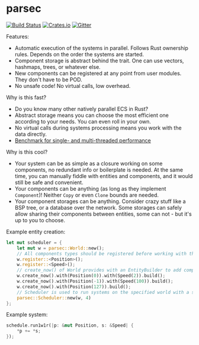 # parsec
[![Build Status](https://travis-ci.org/kvark/parsec.svg)](https://travis-ci.org/kvark/parsec)
[![Crates.io](https://img.shields.io/crates/v/parsec.svg?maxAge=2592000)](https://crates.io/crates/parsec)
[![Gitter](https://badges.gitter.im/kvark/parsec.svg)](https://gitter.im/kvark/parsec?utm_source=badge&utm_medium=badge&utm_campaign=pr-badge)

Features:
- Automatic execution of the systems in parallel. Follows Rust ownership rules. Depends on the order the systems are started.
- Component storage is abstract behind the trait. One can use vectors, hashmaps, trees, or whatever else.
- New components can be registered at any point from user modules. They don't have to be POD.
- No unsafe code! No virtual calls, low overhead.

Why is this fast?
- Do you know many other natively parallel ECS in Rust?
- Abstract storage means you can choose the most efficient one according to your needs. You can even roll in your own.
- No virtual calls during systems processing means you work with the data directly.
- [Benchmark for single- and multi-threaded performance](https://github.com/lschmierer/ecs_bench)

Why is this cool?
- Your system can be as simple as a closure working on some components, no redundant info or boilerplate is needed. At the same time, you can manually fiddle with entities and components, and it would still be safe and convenient.
- Your components can be anything (as long as they implement `Component`)! Neither `Copy` or even `Clone` bounds are needed.
- Your component storages can be anything. Consider crazy stuff like a BSP tree, or a database over the network. Some storages can safely allow sharing their components between entities, some can not - but it's up to you to choose.

Example entity creation:
```rust
let mut scheduler = {
    let mut w = parsec::World::new();
    // All components types should be registered before working with them
    w.register::<Position>();
    w.register::<Speed>();
    // create_now() of World provides with an EntityBuilder to add components to an Entity
    w.create_now().with(Position(0)).with(Speed(2)).build();
    w.create_now().with(Position(-1)).with(Speed(100)).build();
    w.create_now().with(Position(127)).build();
    // Scheduler is used to run systems on the specified world with a specified number of threads
    parsec::Scheduler::new(w, 4)
};
```

Example system:
```rust
schedule.run1w1r(|p: &mut Position, s: &Speed| {
    *p += *s;
});
```
